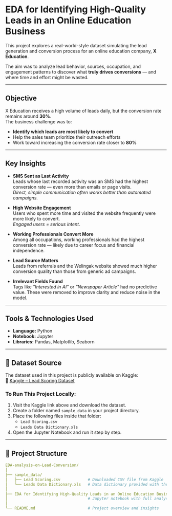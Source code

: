 # EDA for Identifying High-Quality Leads in an Online Education Business

This project explores a real-world-style dataset simulating the lead generation and conversion process for an online education company, **X Education**.

The aim was to analyze lead behavior, sources, occupation, and engagement patterns to discover what **truly drives conversions** — and where time and effort might be wasted.

---

##  Objective

X Education receives a high volume of leads daily, but the conversion rate remains around **30%**.  
The business challenge was to:

- **Identify which leads are most likely to convert**
- Help the sales team prioritize their outreach efforts
- Work toward increasing the conversion rate closer to **80%**

---

##  Key Insights

- **SMS Sent as Last Activity**  
  Leads whose last recorded activity was an SMS had the highest conversion rate — even more than emails or page visits.  
  _Direct, simple communication often works better than automated campaigns._

- **High Website Engagement**  
  Users who spent more time and visited the website frequently were more likely to convert.  
  _Engaged users = serious intent._

- **Working Professionals Convert More**  
  Among all occupations, working professionals had the highest conversion rate — likely due to career focus and financial independence.

- **Lead Source Matters**  
  Leads from referrals and the Welingak website showed much higher conversion quality than those from generic ad campaigns.

- **Irrelevant Fields Found**  
  Tags like _"Interested in AI"_ or _"Newspaper Article"_ had no predictive value. These were removed to improve clarity and reduce noise in the model.

---

##  Tools & Technologies Used

- **Language:** Python  
- **Notebook:** Jupyter  
- **Libraries:** Pandas, Matplotlib, Seaborn

---

## 📁 Dataset Source

The dataset used in this project is publicly available on Kaggle:  
🔗 [Kaggle – Lead Scoring Dataset](https://www.kaggle.com/datasets/amritachatterjee09/lead-scoring-dataset)

###  To Run This Project Locally:

1. Visit the Kaggle link above and download the dataset.
2. Create a folder named `sample_data` in your project directory.
3. Place the following files inside that folder:
   - `Lead Scoring.csv`
   - `Leads Data Dictionary.xls`
4. Open the Jupyter Notebook and run it step by step.

---

## 📂 Project Structure

```yaml
EDA-analysis-on-Lead-Conversion/
│
├── sample_data/
│   ├── Lead Scoring.csv            # Downloaded CSV file from Kaggle
│   └── Leads Data Dictionary.xls   # Data dictionary provided with the dataset
│
├── EDA for Identifying High-Quality Leads in an Online Education Business.ipynb
│                                   # Jupyter notebook with full analysis
│
└── README.md                       # Project overview and insights
